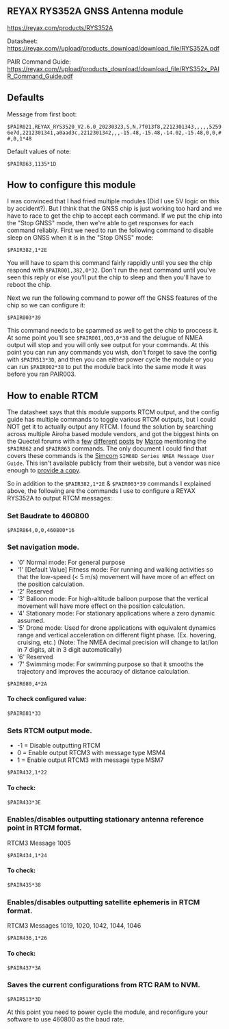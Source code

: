 ## REYAX RYS352A GNSS Antenna module

https://reyax.com/products/RYS352A

Datasheet: https://reyax.com//upload/products_download/download_file/RYS352A.pdf

PAIR Command Guide: https://reyax.com//upload/products_download/download_file/RYS352x_PAIR_Command_Guide.pdf

## Defaults

Message from first boot:

```$PAIR021,REYAX_RYS3520_V2.6.0_20230323,S,N,7f013f8,2212301343,,,,,52596e7d,2212301341,a0aad3c,2212301342,,,-15.48,-15.48,-14.02,-15.48,0,0,##,0,1*48```

Default values of note:

```$PAIR863,1135*1D```

## How to configure this module

I was convinced that I had fried multiple modules (Did I use 5V logic on this by accident?). But I think that the GNSS chip is just working too hard and we have to race to get the chip to accept each command. If we put the chip into the "Stop GNSS" mode, then we're able to get responses for each command reliably. First we need to run the following command to disable sleep on GNSS when it is in the "Stop GNSS" mode:

```$PAIR382,1*2E```

You will have to spam this command fairly rappidly until you see the chip respond with ```$PAIR001,382,0*32```. Don't run the next command until you've seen this reply or else you'll put the chip to sleep and then you'll have to reboot the chip.

Next we run the following command to power off the GNSS features of the chip so we can configure it:

```$PAIR003*39```

This command needs to be spammed as well to get the chip to proccess it. At some point you'll see ```$PAIR001,003,0*38``` and the delugue of NMEA output will stop and you will only see output for your commands. At this point you can run any commands you wish, don't forget to save the config with ```$PAIR513*3D```, and then you can either power cycle the module or you can run ```$PAIR002*38``` to put the module back into the same mode it was before you ran PAIR003. 


## How to enable RTCM

The datasheet says that this module supports RTCM output, and the config guide has multiple commands to toggle various RTCM outputs, but I could NOT get it to actually output any RTCM. I found the solution by searching across multiple Airoha based module vendors, and got the biggest hints on the Quectel forums with a [few](https://forums.quectel.com/t/firmware-request-lc29hea-adjustable-update-rate-for-ardupilot-utilization/33839/11) [different](https://forums.quectel.com/t/beginner-question-on-rtcm-on-lc29/36113/19) [posts](https://forums.quectel.com/t/qgnss-v1-10-does-not-seem-to-apply-rtk-data-to-lc29hea-fixes/34595/2) by [Marco](https://forums.quectel.com/u/bamarcant/summary) mentioning the ```$PAIR862``` and ```$PAIR863``` commands. The only document I could find that covers these commands is the [Simcom](https://www.simcom.com/) ``SIM68D Series NMEA Message User Guide``. This isn't available publicly from their website, but a vendor was nice enough to [provide a copy](https://web.archive.org/web/2/https://mt.morepower.ru/sites/default/files/documents/sim68d_series_nmea_message_user_guide_v1.01.pdf).

So in addition to the ```$PAIR382,1*2E``` & ```$PAIR003*39``` commands I explained above, the following are the commands I use to configure a REYAX RYS352A to output RTCM messages:


### Set Baudrate to 460800

```$PAIR864,0,0,460800*16```

### Set navigation mode.
* '0' Normal mode: For general purpose
* '1' [Default Value] Fitness mode: For running and walking activities so that the low-speed (< 5 m/s) movement will have more of an effect on the position calculation.
* '2' Reserved
* '3' Balloon mode: For high-altitude balloon purpose that the vertical movement will have more effect on the position calculation.
* '4' Stationary mode: For stationary applications where a zero dynamic assumed.
* '5' Drone mode: Used for drone applications with equivalent dynamics range and vertical acceleration on different flight phase. (Ex. hovering, cruising, etc.) (Note: The NMEA decimal precision will change to lat/lon in 7 digits, alt in 3 digit automatically)
* '6' Reserved
* '7' Swimming mode: For swimming purpose so that it smooths the trajectory and improves the accuracy of distance calculation.

```$PAIR080,4*2A```

#### To check configured value:

```$PAIR081*33```

### Sets RTCM output mode.
* -1 = Disable outputting RTCM
* 0 = Enable output RTCM3 with message type MSM4
* 1 = Enable output RTCM3 with message type MSM7
 
```$PAIR432,1*22```

#### To check: 

```$PAIR433*3E```

### Enables/disables outputting stationary antenna reference point in RTCM format.
RTCM3 Message 1005

```$PAIR434,1*24```

#### To check: 

```$PAIR435*38```

### Enables/disables outputting satellite ephemeris in RTCM format.
RTCM3 Messages 1019, 1020, 1042, 1044, 1046

```$PAIR436,1*26```

#### To check: 

```$PAIR437*3A```

### Saves the current configurations from RTC RAM to NVM.

```$PAIR513*3D```


At this point you need to power cycle the module, and reconfigure your software to use 460800 as the baud rate.
